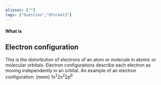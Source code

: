 ```yaml
---
aliases: [""]
tags: ["Question","QFormat3"]
---
```


#### What is
## Electron configuration
This is the distorbution of electrons of an atom or molecule in atomic or molecular orbitals. Electron configurations describe each electron as moving independently in an orbital.
An example of an electron configuration:
(neon) $1s^{2}2s^{2}2p^{6}$

